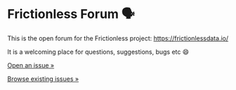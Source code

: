 # Frictionless Forum 🗣

This is the open forum for the Frictionless project: https://frictionlessdata.io/

It is a welcoming place for questions, suggestions, bugs etc 😄

<a href="https://github.com/frictionlessdata/forum/issues/new" class="btn btn-primary">Open an issue &raquo;</a>

<a href="https://github.com/frictionlessdata/forum/issues/" class="btn">Browse existing issues &raquo;</a>
